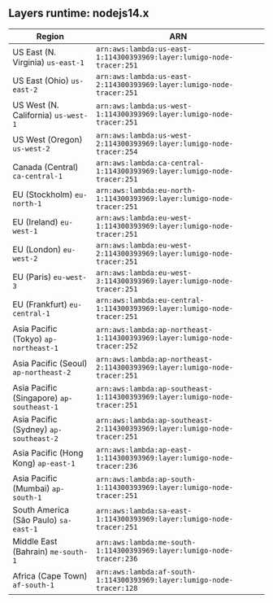 Layers runtime: nodejs14.x
----
| Region | ARN |
| --- | --- |
|US East (N. Virginia)  `us-east-1`|`arn:aws:lambda:us-east-1:114300393969:layer:lumigo-node-tracer:251`|
|US East (Ohio)  `us-east-2`|`arn:aws:lambda:us-east-2:114300393969:layer:lumigo-node-tracer:251`|
|US West (N. California)  `us-west-1`|`arn:aws:lambda:us-west-1:114300393969:layer:lumigo-node-tracer:251`|
|US West (Oregon)  `us-west-2`|`arn:aws:lambda:us-west-2:114300393969:layer:lumigo-node-tracer:254`|
|Canada (Central)  `ca-central-1`|`arn:aws:lambda:ca-central-1:114300393969:layer:lumigo-node-tracer:251`|
|EU (Stockholm)  `eu-north-1`|`arn:aws:lambda:eu-north-1:114300393969:layer:lumigo-node-tracer:251`|
|EU (Ireland)  `eu-west-1`|`arn:aws:lambda:eu-west-1:114300393969:layer:lumigo-node-tracer:251`|
|EU (London)  `eu-west-2`|`arn:aws:lambda:eu-west-2:114300393969:layer:lumigo-node-tracer:251`|
|EU (Paris)  `eu-west-3`|`arn:aws:lambda:eu-west-3:114300393969:layer:lumigo-node-tracer:251`|
|EU (Frankfurt)  `eu-central-1`|`arn:aws:lambda:eu-central-1:114300393969:layer:lumigo-node-tracer:251`|
|Asia Pacific (Tokyo)  `ap-northeast-1`|`arn:aws:lambda:ap-northeast-1:114300393969:layer:lumigo-node-tracer:252`|
|Asia Pacific (Seoul)  `ap-northeast-2`|`arn:aws:lambda:ap-northeast-2:114300393969:layer:lumigo-node-tracer:251`|
|Asia Pacific (Singapore)  `ap-southeast-1`|`arn:aws:lambda:ap-southeast-1:114300393969:layer:lumigo-node-tracer:251`|
|Asia Pacific (Sydney)  `ap-southeast-2`|`arn:aws:lambda:ap-southeast-2:114300393969:layer:lumigo-node-tracer:251`|
|Asia Pacific (Hong Kong)  `ap-east-1`|`arn:aws:lambda:ap-east-1:114300393969:layer:lumigo-node-tracer:236`|
|Asia Pacific (Mumbai)  `ap-south-1`|`arn:aws:lambda:ap-south-1:114300393969:layer:lumigo-node-tracer:251`|
|South America (São Paulo)  `sa-east-1`|`arn:aws:lambda:sa-east-1:114300393969:layer:lumigo-node-tracer:251`|
|Middle East (Bahrain)  `me-south-1`|`arn:aws:lambda:me-south-1:114300393969:layer:lumigo-node-tracer:236`|
|Africa (Cape Town)  `af-south-1`|`arn:aws:lambda:af-south-1:114300393969:layer:lumigo-node-tracer:128`|
